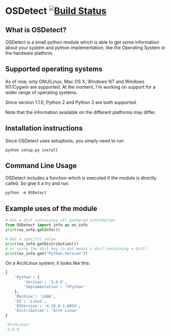 OSDetect [![Build Status](https://travis-ci.org/malte70/OSDetect.svg?branch=master)](https://travis-ci.org/malte70/OSDetect)
========

What is OSDetect?
-----------------

OSDetect is a small python module which is able to get some information
about your system and python implementation, like the Operating System
or the hardware platform.

Supported operating systems
---------------------------

As of now, only GNU/Linux, Mac OS X, Windows NT and Windows NT/Cygwin are supported. At the
moment, I'm working on support for a wider range of operating systems.

Since version 1.1.0, Python 2 and Python 3 are both supported.

Note that the information available on the different platforms may differ.

Installation instructions
-------------------------

Since OSDetect uses setuptools, you simply need to run

	python setup.py install

Command Line Usage
------------------

OSDetect includes a function which is executed if the module is directly called. So give it
a try and run:

	python -m OSDetect

Example uses of the module
--------------------------

```python
# Get a dict containing all gathered information
from OSDetect import info as os_info
print(os_info.getInfo())

# Get a specific value
print(os_info.getDistribution())
# or using the dict key (a dot means a dict containing a dict)
print(os_info.get("Python.Version"))
```

On a ArchLinux system, it looks like this:

```python
{
	'Python': {
		'Version': '3.6.0',
		'Implementation': 'CPython'
	},
	'Machine': 'i686',
	'OS': 'Linux',
	'OSVersion': '4.10.6-1-ARCH',
	'Distribution': 'Arch Linux'
}

'ArchLinux'
'3.6.0'
```

